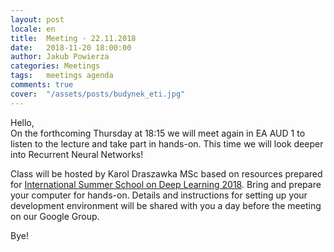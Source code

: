 ```yaml
---
layout: post
locale: en
title:  Meeting - 22.11.2018
date:   2018-11-20 18:00:00
author: Jakub Powierza
categories: Meetings
tags:	meetings agenda
comments: true
cover:  "/assets/posts/budynek_eti.jpg"
---
```


Hello,  
On the forthcoming Thursday at 18:15 we will meet again in EA AUD 1 to listen to the lecture and
 take part in hands-on. This time we will look deeper into Recurrent Neural Networks!

Class will be hosted by Karol Draszawka MSc based on resources prepared for
 [International Summer School on Deep Learning 2018](http://dl-lab.eu). Bring and prepare your computer
 for hands-on. Details and instructions for setting up your development environment will be shared
 with you a day before the meeting on our Google Group.

Bye!

